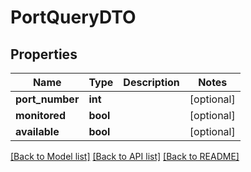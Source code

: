 # PortQueryDTO

## Properties
Name | Type | Description | Notes
------------ | ------------- | ------------- | -------------
**port_number** | **int** |  | [optional] 
**monitored** | **bool** |  | [optional] 
**available** | **bool** |  | [optional] 

[[Back to Model list]](../README.md#documentation-for-models) [[Back to API list]](../README.md#documentation-for-api-endpoints) [[Back to README]](../README.md)


